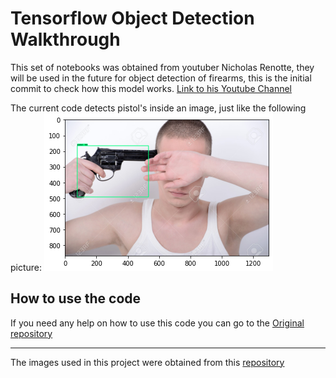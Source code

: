 # Tensorflow Object Detection Walkthrough

This set of notebooks was obtained from youtuber Nicholas Renotte, they will be used in the future for object detection of firearms, this is the initial commit to check how this model works. [Link to his Youtube Channel](https://www.youtube.com/c/nicholasrenotte)

The current code detects pistol's inside an image, just like the following picture:
![Screenshot](https://raw.githubusercontent.com/aaSchcolnik/Project_Object_Detection/main/images/Img%20for%20readme/output.png)

## How to use the code
If you need any help on how to use this code you can go to the [Original repository](https://github.com/nicknochnack/TFODCourse)

---

The images used in this project were obtained from this [repository](https://github.com/ari-dasci/OD-WeaponDetection)
